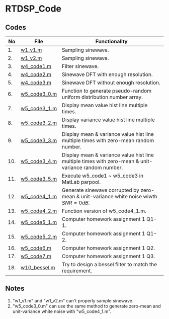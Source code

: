 # RTDSP_Code
 
## Codes

| No  | File                                                                                      | Functionality                                                                                        |
| --- | ----------------------------------------------------------------------------------------- | ---------------------------------------------------------------------------------------------------- |
| 1.  | [w1_v1.m](https://github.com/belongtothenight/RTDSP_Code/blob/main/src/w1_v1.m)           | Sampling sinewave.                                                                                   |
| 2.  | [w1_v2.m](https://github.com/belongtothenight/RTDSP_Code/blob/main/src/w1_v2.m)           | Sampling sinewave.                                                                                   |
| 3.  | [w4_code1.m](https://github.com/belongtothenight/RTDSP_Code/blob/main/src/w4_code1.m)     | Filter sinewave.                                                                                     |
| 4.  | [w4_code2.m](https://github.com/belongtothenight/RTDSP_Code/blob/main/src/w4_code2.m)     | Sinewave DFT with enough resolution.                                                                 |
| 5.  | [w4_code3.m](https://github.com/belongtothenight/RTDSP_Code/blob/main/src/w4_code3.m)     | Sinewave DFT without enough resolution.                                                              |
| 6.  | [w5_code3_0.m](https://github.com/belongtothenight/RTDSP_Code/blob/main/src/w5_code3_0.m) | Function to generate pseudo-random uniform distribution number array.                                |
| 7.  | [w5_code3_1.m](https://github.com/belongtothenight/RTDSP_Code/blob/main/src/w5_code3_1.m) | Display mean value hist line multiple times.                                                         |
| 8.  | [w5_code3_2.m](https://github.com/belongtothenight/RTDSP_Code/blob/main/src/w5_code3_2.m) | Display variance value hist line multiple times.                                                     |
| 9.  | [w5_code3_3.m](https://github.com/belongtothenight/RTDSP_Code/blob/main/src/w5_code3_3.m) | Display mean & variance value hist line multiple times with zero-mean random number.                 |
| 10. | [w5_code3_4.m](https://github.com/belongtothenight/RTDSP_Code/blob/main/src/w5_code3_4.m) | Display mean & variance value hist line multiple times with zero-mean & unit-variance random number. |
| 11. | [w5_code3_5.m](https://github.com/belongtothenight/RTDSP_Code/blob/main/src/w5_code3_5.m) | Execute w5_code1 ~ w5_code3 in MatLab parpool.                                                       |
| 12. | [w5_code4_1.m](https://github.com/belongtothenight/RTDSP_Code/blob/main/src/w5_code4_1.m) | Generate sinewave corrupted by zero-mean & unit-variance white noise wiwth $SNR=0dB$.                |
| 13. | [w5_code4_2.m](https://github.com/belongtothenight/RTDSP_Code/blob/main/src/w5_code4_2.m) | Function version of w5_code4_1.m.                                                                    |
| 14. | [w5_code5_1.m](https://github.com/belongtothenight/RTDSP_Code/blob/main/src/w5_code5_1.m) | Computer homework assignment 1 Q1-1.                                                                 |
| 15. | [w5_code5_2.m](https://github.com/belongtothenight/RTDSP_Code/blob/main/src/w5_code5_2.m) | Computer homework assignment 1 Q1-2.                                                                 |
| 16. | [w5_code6.m](https://github.com/belongtothenight/RTDSP_Code/blob/main/src/w5_code6.m)     | Computer homework assignment 1 Q2.                                                                   |
| 17. | [w5_code7.m](https://github.com/belongtothenight/RTDSP_Code/blob/main/src/w5_code7.m)     | Computer homework assignment 1 Q3.                                                                   |
| 18. | [w10_bessel.m](https://github.com/belongtothenight/RTDSP_Code/blob/main/src/w10_bessel.m) | Try to design a bessel filter to match the requirement.                                              |

## Notes

1. "w1_v1.m" and "w1_v2.m" can't properly sample sinewave.
2. "w5_code3_0.m" can use the same method to generate zero-mean and unit-variance white noise with "w5_code4_1.m".
